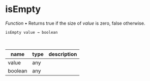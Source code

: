 # isEmpty

_Function_ &bull; Returns true if the size of _value_ is zero, false otherwise.

<pre><code>isEmpty value &rarr; boolean</code></pre>
<br>

| name | type | description |
|------|------|-------------|
|value|any||
|boolean|any||



